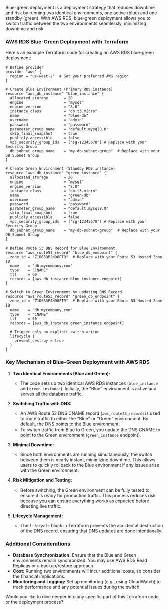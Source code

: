 Blue-green deployment is a deployment strategy that reduces downtime and risk by running two identical environments, one active (blue) and one standby (green). With AWS RDS, blue-green deployment allows you to switch traffic between the two environments seamlessly, minimizing downtime and risk.

### AWS RDS Blue-Green Deployment with Terraform

Here's an example Terraform code for creating an AWS RDS blue-green deployment:

```hcl
# Define provider
provider "aws" {
  region = "us-west-2"  # Set your preferred AWS region
}

# Create Blue Environment (Primary RDS instance)
resource "aws_db_instance" "blue_instance" {
  allocated_storage       = 20
  engine                  = "mysql"
  engine_version          = "8.0"
  instance_class          = "db.t3.micro"
  name                    = "blue-db"
  username                = "admin"
  password                = "password"
  parameter_group_name    = "default.mysql8.0"
  skip_final_snapshot     = true
  publicly_accessible     = false
  vpc_security_group_ids  = ["sg-12345678"] # Replace with your Security Group
  db_subnet_group_name    = "my-db-subnet-group"  # Replace with your DB Subnet Group
}

# Create Green Environment (Standby RDS instance)
resource "aws_db_instance" "green_instance" {
  allocated_storage       = 20
  engine                  = "mysql"
  engine_version          = "8.0"
  instance_class          = "db.t3.micro"
  name                    = "green-db"
  username                = "admin"
  password                = "password"
  parameter_group_name    = "default.mysql8.0"
  skip_final_snapshot     = true
  publicly_accessible     = false
  vpc_security_group_ids  = ["sg-12345678"] # Replace with your Security Group
  db_subnet_group_name    = "my-db-subnet-group"  # Replace with your DB Subnet Group
}

# Define Route 53 DNS Record for Blue Environment
resource "aws_route53_record" "blue_db_endpoint" {
  zone_id = "Z1D633PJN98FT9"  # Replace with your Route 53 Hosted Zone ID
  name    = "db.mycompany.com"
  type    = "CNAME"
  ttl     = 60
  records = [aws_db_instance.blue_instance.endpoint]
}

# Switch to Green Environment by updating DNS Record
resource "aws_route53_record" "green_db_endpoint" {
  zone_id = "Z1D633PJN98FT9"  # Replace with your Route 53 Hosted Zone ID
  name    = "db.mycompany.com"
  type    = "CNAME"
  ttl     = 60
  records = [aws_db_instance.green_instance.endpoint]

  # Trigger only on explicit switch action
  lifecycle {
    prevent_destroy = true
  }
}

```

### Key Mechanism of Blue-Green Deployment with AWS RDS

1. **Two Identical Environments (Blue and Green):** 
   - The code sets up two identical AWS RDS instances (`blue_instance` and `green_instance`). Initially, the "Blue" environment is active and serves all the database traffic.

2. **Switching Traffic with DNS:**
   - An AWS Route 53 DNS CNAME record (`aws_route53_record`) is used to route traffic to either the "Blue" or "Green" environment. By default, the DNS points to the Blue environment.
   - To switch traffic from Blue to Green, you update the DNS CNAME to point to the Green environment (`green_instance` endpoint).

3. **Minimal Downtime:**
   - Since both environments are running simultaneously, the switch between them is nearly instant, minimizing downtime. This allows users to quickly rollback to the Blue environment if any issues arise with the Green environment.

4. **Risk Mitigation and Testing:**
   - Before switching, the Green environment can be fully tested to ensure it is ready for production traffic. This process reduces risk because you can ensure everything works as expected before directing live traffic.

5. **Lifecycle Management:**
   - The `lifecycle` block in Terraform prevents the accidental destruction of the DNS record, ensuring that DNS updates are done intentionally.

### Additional Considerations

- **Database Synchronization:** Ensure that the Blue and Green environments remain synchronized. You may use AWS RDS Read Replicas or a backup/restore approach.
- **Cost:** Running two environments will incur additional costs, so consider the financial implications.
- **Monitoring and Logging:** Set up monitoring (e.g., using CloudWatch) to track performance and any potential issues during the switch.

Would you like to dive deeper into any specific part of this Terraform code or the deployment process?
